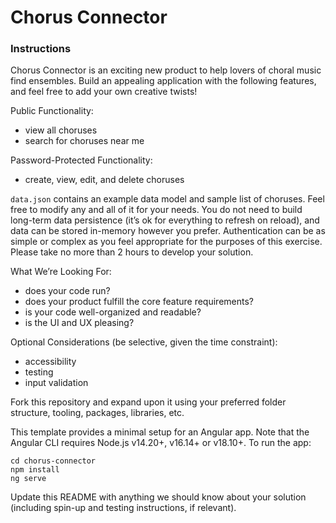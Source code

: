 # Chorus Connector

### Instructions

Chorus Connector is an exciting new product to help lovers of choral music find ensembles. Build an appealing application with the following features, and feel free to add your own creative twists!

Public Functionality:
- view all choruses
- search for choruses near me

Password-Protected Functionality:
- create, view, edit, and delete choruses

`data.json` contains an example data model and sample list of choruses. Feel free to modify any and all of it for your needs. You do not need to build long-term data persistence (it’s ok for everything to refresh on reload), and data can be stored in-memory however you prefer. 
Authentication can be as simple or complex as you feel appropriate for the purposes of this exercise.
Please take no more than 2 hours to develop your solution.

What We’re Looking For:
- does your code run?
- does your product fulfill the core feature requirements?
- is your code well-organized and readable?
- is the UI and UX pleasing?

Optional Considerations (be selective, given the time constraint):
- accessibility
- testing
- input validation

Fork this repository and expand upon it using your preferred folder structure, tooling, packages, libraries, etc.

This template provides a minimal setup for an Angular app. Note that the Angular CLI requires Node.js v14.20+, v16.14+ or v18.10+. To run the app:
```
cd chorus-connector
npm install
ng serve
```
Update this README with anything we should know about your solution (including spin-up and testing instructions, if relevant).